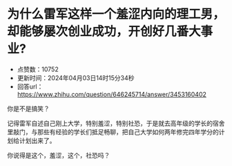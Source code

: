 # 为什么雷军这样一个羞涩内向的理工男，却能够屡次创业成功，开创好几番大事业?
- 点赞数：10752
- 更新时间：2024年04月03日14时15分34秒
- 回答url：https://www.zhihu.com/question/646245714/answer/3453160402
<body>
 <p data-pid="MizRHCEN">你是不是搞笑？</p>
 <p data-pid="oGPdRyah">记得雷军自述自己刚上大学，特别羞涩，特别社恐，于是就去高年级的学长的宿舍里敲门，与那些有经验的学长们抵足畅聊，把自己大学如何两年修完四年学分的计划给计划出来了。</p>
 <p data-pid="RTdZ1ikB">你说得是这个，羞涩，这个，社恐吗？</p>
 <p></p>
</body>